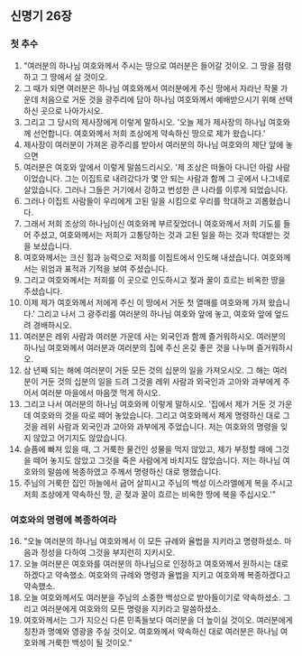 ## 신명기 26장

### 첫 추수
1. "여러분의 하나님 여호와께서 주시는 땅으로 여러분은 들어갈 것이오. 그 땅을 점령하고 그 땅에서 살 것이오.
2. 그 때가 되면 여러분은 하나님 여호와께서 여러분에게 주신 땅에서 자라난 작물 가운데 처음으로 거둔 것을 광주리에 담아 하나님 여호와께서 예배받으시기 위해 선택하신 곳으로 나아가시오.
3. 그리고 그 당시의 제사장에게 이렇게 말하시오. '오늘 제가 제사장의 하나님 여호와께 선언합니다. 여호와께서 저희 조상에게 약속하신 땅으로 제가 왔습니다.'
4. 제사장이 여러분이 가져온 광주리를 받아서 여러분의 하나님 여호와의 제단 앞에 놓으면
5. 여러분은 여호와 앞에서 이렇게 말씀드리시오. '제 조상은 떠돌아 다니던 아람 사람이었습니다. 그는 이집트로 내려갔다가 몇 안 되는 사람과 함께 그 곳에서 나그네로 살았습니다. 그러나 그들은 거기에서 강하고 번성한 큰 나라를 이루게 되었습니다.
6. 그러나 이집트 사람들이 우리에게 고된 일을 시킴으로 우리를 학대하고 괴롭혔습니다.
7. 그래서 저희 조상의 하나님이신 여호와께 부르짖었더니 여호와께서 저희 기도를 들어 주셨고, 여호와께서는 저희가 고통당하는 것과 고된 일을 하는 것과 학대받는 것을 보셨습니다.
8. 여호와께서는 크신 힘과 능력으로 저희를 이집트에서 인도해 내셨습니다. 여호와께서는 위엄과 표적과 기적을 보여 주셨습니다.
9. 그리고 여호와께서는 저희를 이 곳으로 인도하시고 젖과 꿀이 흐르는 비옥한 땅을 주셨습니다.
10. 이제 제가 여호와께서 저에게 주신 이 땅에서 거둔 첫 열매를 여호와께 가져 왔습니다.' 그리고 나서 그 광주리를 여러분의 하나님 여호와 앞에 놓고, 여호와 앞에 엎드려 경배하시오.
11. 여러분은 레위 사람과 여러분 가운데 사는 외국인과 함께 즐거워하시오. 여러분의 하나님 여호와께서 여러분과 여러분의 집에 주신 온갖 좋은 것을 나누며 즐거워하시오.
12. 삼 년째 되는 해에 여러분이 거둔 모든 것의 십분의 일을 가져오시오. 그 해는 여러분이 거둔 것의 십분의 일을 드려 그것을 레위 사람과 외국인과 고아와 과부에게 주어서 여러분 마을에서 마음껏 먹게 하시오.
13. 그리고 나서 여러분의 하나님 여호와께 이렇게 말하시오. '집에서 제가 거둔 것 가운데 여호와의 것을 따로 떼어 놓았습니다. 그리고 여호와께서 제게 명령하신 대로 그것을 레위 사람과 외국인과 고아와 과부에게 주었습니다. 저는 여호와의 명령을 잊지 않았고 어기지도 않았습니다.
14. 슬픔에 빠져 있을 때, 그 거룩한 물건인 성물을 먹지 않았고, 제가 부정할 때에 그것을 떼어 놓지도 않았고 그것을 죽은 사람에게 바치지도 않았습니다. 저는 하나님 여호와의 말씀에 복종하였고 주께서 명령하신 대로 행했습니다.
15. 주님의 거룩한 집인 하늘에서 굽어 살피시고 주님의 백성 이스라엘에게 복을 주시고 저희 조상에게 약속하신 땅, 곧 젖과 꿀이 흐르는 비옥한 땅에 복을 주십시오.'"
### 여호와의 명령에 복종하여라
16. "오늘 여러분의 하나님 여호와께서 이 모든 규례와 율법을 지키라고 명령하셨소. 마음과 정성을 다하여 그것을 부지런히 지키시오.
17. 오늘 여러분은 여호와를 여러분의 하나님으로 인정하고 여호와께서 원하시는 대로 하겠다고 약속했소. 여호와의 규례와 명령과 율법을 지키고 여호와께 복종하겠다고 약속했소.
18. 오늘 여호와께서도 여러분을 주님의 소중한 백성으로 받아들이기로 약속하셨소. 그리고 여러분에게 여호와의 모든 명령을 지키라고 말씀하셨소.
19. 여호와께서는 그가 지으신 다른 민족들보다 여러분을 더 높이실 것이오. 여러분에게 칭찬과 명예와 영광을 주실 것이오. 여호와께서 약속하신 대로 여러분은 하나님 여호와께 거룩한 백성이 될 것이오."
